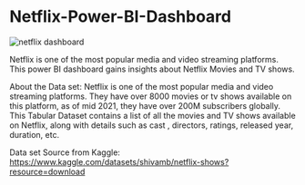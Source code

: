 # Netflix-Power-BI-Dashboard

![netflix dashboard](https://github.com/Jayadharanirajapaksha/Netflix-Power-BI-Dashboard/assets/116358845/20176a11-5216-495d-8958-d16dac7280d2)


Netflix is one of the most popular media and video streaming platforms. This power BI dashboard gains insights about Netflix Movies and TV shows.

About the Data set:
Netflix is one of the most popular media and video streaming platforms. They have over
8000 movies or tv shows available on this platform, as of mid 2021, they have over 200M
subscribers globally. This Tabular Dataset contains a list of all the movies and TV shows
available on Netflix, along with details such as cast , directors, ratings, released year, duration,
etc.

Data set Source from Kaggle:
https://www.kaggle.com/datasets/shivamb/netflix-shows?resource=download

